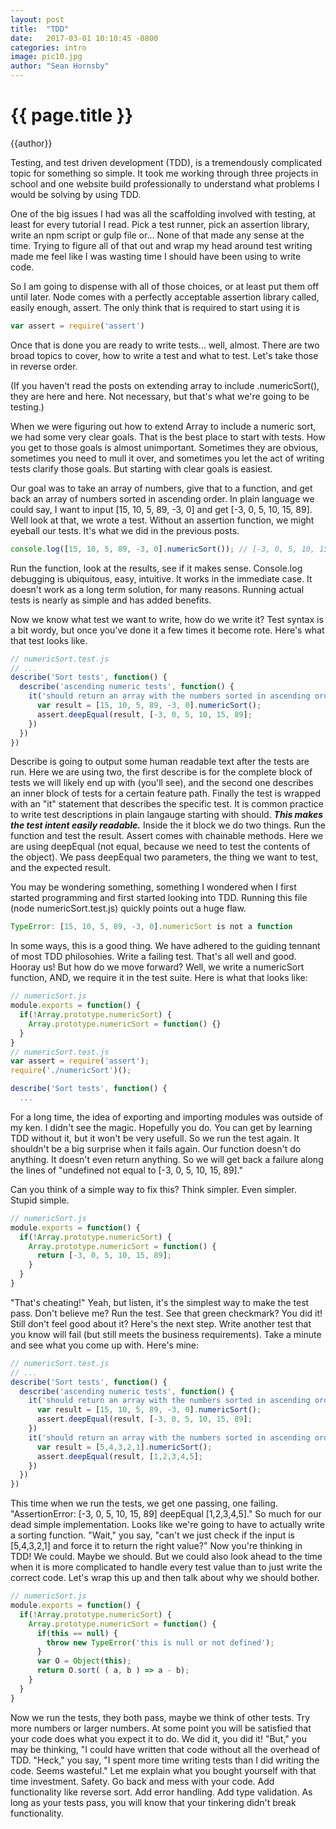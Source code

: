```yaml
---
layout: post
title:  "TDD"
date:   2017-03-01 10:10:45 -0800
categories: intro
image: pic10.jpg
author: "Sean Hornsby"
---
```


{{ page.title }}
================
{{author}}

Testing, and test driven development (TDD), is a tremendously complicated topic for something so simple.
It took me working through three projects in school and one website build professionally to understand what
problems I would be solving by using TDD.

One of the big issues I had was all the scaffolding involved with testing, at least for every tutorial I read.
Pick a test runner, pick an assertion library, write an npm script or gulp file or... None of that made any sense
at the time. Trying to figure all of that out and wrap my head around test writing made me feel like I was wasting 
time I should have been using to write code.

So I am going to dispense with all of those choices, or at least put them off until later. Node comes with 
a perfectly acceptable assertion library called, easily enough, assert. The only think that is required to 
start using it is
```javascript
var assert = require('assert')
```
Once that is done you are ready to write tests... well, almost. There are two broad topics to cover, how to write
a test and what to test. Let's take those in reverse order.

(If you haven't read the posts on extending array to include .numericSort(), they are here and here. Not necessary, 
but that's what we're going to be testing.)

When we were figuring out how to extend Array to include a numeric sort, we had some very clear goals. That is the best
place to start with tests. How you get to those goals is almost unimportant. Sometimes they are obvious, sometimes you need
to mull it over, and sometimes you let the act of writing tests clarify those goals. But starting with clear goals is easiest.

Our goal was to take an array of numbers, give that to a function, and get back an array of numbers sorted in ascending order.
In plain language we could say, I want to input [15, 10, 5, 89, -3, 0] and get [-3, 0, 5, 10, 15, 89]. Well look at that, we wrote a test.
Without an assertion function, we might eyeball our tests. It's what we did in the previous posts.
```javascript
console.log([15, 10, 5, 89, -3, 0].numericSort()); // [-3, 0, 5, 10, 15, 89]
```
Run the function, look at the results, see if it makes sense. Console.log debugging is ubiquitous, easy, intuitive. It works in the immediate
case. It doesn't work as a long term solution, for many reasons. Running actual tests is nearly as simple and has added benefits.

Now we know what test we want to write, how do we write it? Test syntax is a bit wordy, but once you've done it a few times it become rote.
Here's what that test looks like.
```javascript
// numericSort.test.js
// ...
describe('Sort tests', function() {
  describe('ascending numeric tests', function() {
    it('should return an array with the numbers sorted in ascending order', function(){
      var result = [15, 10, 5, 89, -3, 0].numericSort();
      assert.deepEqual(result, [-3, 0, 5, 10, 15, 89];
    })
  })
})
```

Describe is going to output some human readable text after the tests are run. Here we are using two, the first describe is for the complete
block of tests we will likely end up with (you'll see), and the second one describes an inner block of tests for a certain feature path.
Finally the test is wrapped with an "it" statement that describes the specific test. It is common practice to write test descriptions in plain
langauge starting with should. **_This makes the test intent easily readable._** Inside the it block we do two things. Run the function and test the result.
Assert comes with chainable methods. Here we are using deepEqual (not equal, because we need to test the contents of the object). We pass deepEqual
two parameters, the thing we want to test, and the expected result.

You may be wondering something, something I wondered when I first started programming and first started looking into TDD.
Running this file (node numericSort.test.js) quickly points out a huge flaw.
```javascript
TypeError: [15, 10, 5, 89, -3, 0].numericSort is not a function
```
In some ways, this is a good thing. We have adhered to the guiding tennant of most TDD philosohies. Write a failing test. That's all well and good.
Hooray us! But how do we move forward? Well, we write a numericSort function, AND, we require it in the test suite. Here is what that looks like:
```javascript
// numericSort.js
module.exports = function() {
  if(!Array.prototype.numericSort) {
    Array.prototype.numericSort = function() {}
  }
}
// numericSort.test.js
var assert = require('assert');
require('./numericSort')();

describe('Sort tests', function() {
  ...
```
For a long time, the idea of exporting and importing modules was outside of my ken. I didn't see the magic. Hopefully you do. You can get by learning TDD
without it, but it won't be very usefull. So we run the test again. It shouldn't be a big surprise when it fails again. Our function doesn't do anything.
It doesn't even return anything. So we will get back a failure along the lines of "undefined not equal to [-3, 0, 5, 10, 15, 89]."

Can you think of a simple way to fix this? Think simpler. Even simpler. Stupid simple.

```javascript
// numericSort.js
module.exports = function() {
  if(!Array.prototype.numericSort) {
    Array.prototype.numericSort = function() {
      return [-3, 0, 5, 10, 15, 89];
    }
  }
}
```
"That's cheating!" Yeah, but listen, it's the simplest way to make the test pass. Don't believe me? Run the test. See that green checkmark? You did it!
Still don't feel good about it? Here's the next step. Write another test that you know will fail (but still meets the business requirements). Take a minute
and see what you come up with. Here's mine:
```javascript
// numericSort.test.js
// ...
describe('Sort tests', function() {
  describe('ascending numeric tests', function() {
    it('should return an array with the numbers sorted in ascending order', function(){
      var result = [15, 10, 5, 89, -3, 0].numericSort();
      assert.deepEqual(result, [-3, 0, 5, 10, 15, 89];
    })
    it('should return an array with the numbers sorted in ascending order', function(){
      var result = [5,4,3,2,1].numericSort();
      assert.deepEqual(result, [1,2,3,4,5];
    })
  })
})
```
This time when we run the tests, we get one passing, one failing. "AssertionError: [-3, 0, 5, 10, 15, 89] deepEqual [1,2,3,4,5]." 
So much for our dead simple implementation. Looks like we're going to have to actually write a sorting function. "Wait," you say,
"can't we just check if the input is [5,4,3,2,1] and force it to return the right value?" Now you're thinking in TDD! We could. Maybe
we should. But we could also look ahead to the time when it is more complicated to handle every test value than to just write the
correct code. Let's wrap this up and then talk about why we should bother.
```javascript
// numericSort.js
module.exports = function() {
  if(!Array.prototype.numericSort) {
    Array.prototype.numericSort = function() {
      if(this == null) {
        throw new TypeError('this is null or not defined');
      }
      var O = Object(this);
      return O.sort( ( a, b ) => a - b);
    }
  }
}
```
Now we run the tests, they both pass, maybe we think of other tests. Try more numbers or larger numbers. At some point
you will be satisfied that your code does what you expect it to do. We did it, you did it! "But," you may be thinking,
"I could have written that code without all the overhead of TDD. "Heck," you say, "I spent more time writing tests than
I did writing the code. Seems wasteful." Let me explain what you bought yourself with that time investment. Safety. Go back
and mess with your code. Add functionality like reverse sort. Add error handling. Add type validation. As long as your tests pass,
you will know that your tinkering didn't break functionality.